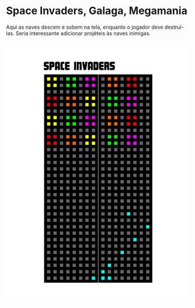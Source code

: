 # Space Invaders, Galaga, Megamania

Aqui as naves descem e sobem na tela, enquanto o jogador deve destruí-las.
Seria interessante adicionar projéteis às naves inimigas.

![Space Invaders](https://github.com/djairjr/oficina_CircuitPython/blob/main/aula_14_Space_Invaders/SpaceInvaders.png)
